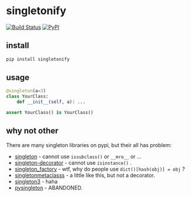 # singletonify

[![Build Status](https://travis-ci.com/Cologler/singletonify-python.svg?branch=master)](https://travis-ci.com/Cologler/singletonify-python)
[![PyPI](https://img.shields.io/pypi/v/singletonify.svg)](https://pypi.org/project/singletonify/)


## install

``` cmd
pip install singletonify
```

## usage

``` py
@singleton(a=3)
class YourClass:
    def __init__(self, a): ...

assert YourClass() is YourClass()
```

## why not other

There are many singleton libraries on pypi, but their all has problem:

* [singleton](https://pypi.python.org/pypi/singleton) - cannot use `issubclass()` or `__mro__` or ...
* [singleton-decorator](https://pypi.python.org/pypi/singleton-decorator) - cannot use `isinstance()` .
* [singleton_factory](https://pypi.python.org/pypi/singleton_factory) - wtf, why do people use `dict()[hash(obj)] = obj` ?
* [singletonmetaclasss](https://pypi.python.org/pypi/singletonmetaclasss/0.1) - a little like this, but not a decorator.
* [singleton3](https://pypi.python.org/pypi/singleton3) - haha
* [pysingleton](https://pypi.python.org/pypi/pysingleton) - ABANDONED.
